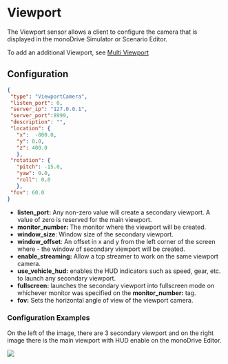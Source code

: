 # Viewport

The Viewport sensor allows a client to configure the camera that is displayed in 
the monoDrive Simulator or Scenario Editor. 

To add an additional Viewport, see [Multi Viewport](../Multi-viewport.md)

## Configuration

``` json
{
 "type": "ViewportCamera",
 "listen_port": 0,
 "server_ip": "127.0.0.1",
 "server_port":8999,
 "description": "",
 "location": {
   "x":  -800.0,
   "y": 0.0,
   "z": 400.0
   },
 "rotation": {
   "pitch": -15.0,
   "yaw": 0.0,
   "roll": 0.0
   },
 "fov": 60.0
}

```
- **listen_port:** Any non-zero value will create a secondary viewport. A value of zero is reserved for the main viewport.    
- **monitor_number:** The monitor where the viewport will be created.   
- **window_size**: Window size of the secondary viewport.   
- **window_offset**: An offset in x and y from the left corner of the screen where - the window of secondary viewport will be created.   
- **enable_streaming:** Allow a tcp streamer to work on the same viewport camera.   
- **use_vehicle_hud:** enables the HUD indicators such as speed, gear, etc. to launch any secondary viewport.   
- **fullscreen:** launches the secondary viewport into fullscreen mode on whichever monitor was specified on the **monitor_number:**  tag.   
- **fov:** Sets the horizontal angle of view of the viewport camera.   


### Configuration Examples  

On the left of the image, there are 3 secondary viewport and on the right image there is the main viewport with HUD enable on the monoDrive Editor.

<p class="img_container">
  <img class="wide_img" src="https://github.com/monoDriveIO/documentation/raw/master/WikiPhotos/LV_client/sensors/configuration/viewport/viewport.png" />
</p>
